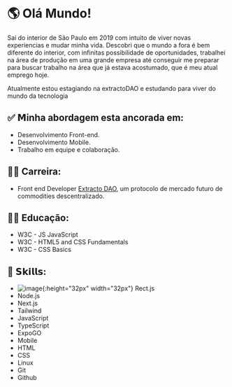 # 🌎 Olá Mundo!

Saí do interior de São Paulo em 2019 com intuito de viver novas experiencias e mudar minha vida.
Descobri que o mundo a fora é bem diferente do interior, com infinitas possibilidade de oportunidades, trabalhei na área de produção em uma grande empresa até conseguir me preparar para buscar trabalho na área que já estava acostumado, que é meu atual emprego hoje.

Atualmente estou estagiando na extractoDAO e estudando para viver do mundo da tecnologia

## ✅ 𝗠inha abordagem esta ancorada em:

- Desenvolvimento Front-end.
- Desenvolvimento Mobile.
- Trabalho em equipe e colaboração.

## 👨‍💼 Carreira:

- Front end Developer [Extracto DAO](https://extractodao.com), um protocolo de mercado futuro de commodities descentralizado.


## 👨‍🎓 Educação:

- W3C - JS JavaScript
- W3C - HTML5 and CSS Fundamentals
- W3C - CSS Basics

## 🎯 𝗦𝗸𝗶𝗹𝗹𝘀:

- ![image](https://github.com/lucasccgomes/LucasCCgomes/assets/101642200/e7edfc9a-d12c-4815-a9e4-1dd843daf0ca){:height="32px" width="32px"}
Rect.js
- Node.js
- Next.js
- Tailwind
- JavaScript
- TypeScript
- ExpoGO
- Mobile
- HTML
- CSS
- Linux
- Git
- Github
